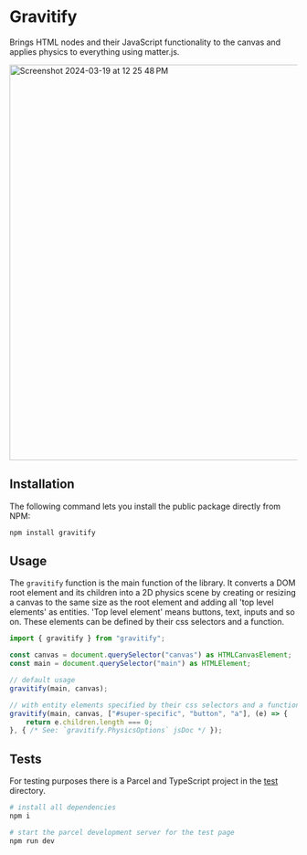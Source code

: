 # Gravitify

Brings HTML nodes and their JavaScript functionality to the canvas and applies physics to everything using matter.js.

<img width="693" alt="Screenshot 2024-03-19 at 12 25 48 PM" src="https://github.com/maxwellmatthis/gravitify.js/assets/58150536/19695c40-6e8a-4b7c-8243-2d5fef64df9a">

## Installation

The following command lets you install the public package directly from NPM:

```bash
npm install gravitify
```

## Usage

The `gravitify` function is the main function of the library. It converts a DOM root element and its children into a 2D physics scene by creating or resizing a canvas to the same size as the root element and adding all 'top level elements' as entities. 'Top level element' means buttons, text, inputs and so on. These elements can be defined by their css selectors and a function.

```ts
import { gravitify } from "gravitify";

const canvas = document.querySelector("canvas") as HTMLCanvasElement;
const main = document.querySelector("main") as HTMLElement;

// default usage
gravitify(main, canvas);

// with entity elements specified by their css selectors and a function
gravitify(main, canvas, ["#super-specific", "button", "a"], (e) => {
    return e.children.length === 0;
}, { /* See: `gravitify.PhysicsOptions` jsDoc */ });
```

## Tests

For testing purposes there is a Parcel and TypeScript project in the [test](./test) directory.

```bash
# install all dependencies
npm i

# start the parcel development server for the test page
npm run dev
```
